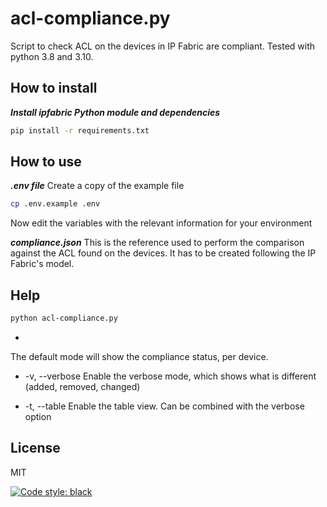 # acl-compliance.py
Script to check ACL on the devices in IP Fabric are compliant.
Tested with python 3.8 and 3.10.

## How to install

***Install ipfabric Python module and dependencies***
```sh
pip install -r requirements.txt
```

## How to use

***.env file***
Create a copy of the example file
```sh
cp .env.example .env
```
Now edit the variables with the relevant information for your environment

***compliance.json***
This is the reference used to perform the comparison against the ACL found on the devices.
It has to be created following the IP Fabric's model.


## Help

```sh
python acl-compliance.py
```
- 
The default mode will show the compliance status, per device.

- -v, --verbose
Enable the verbose mode, which shows what is different (added, removed, changed)

- -t, --table
Enable the table view. Can be combined with the verbose option


## License

MIT

[![Code style: black](https://img.shields.io/badge/code%20style-black-000000.svg)](https://github.com/psf/black)

